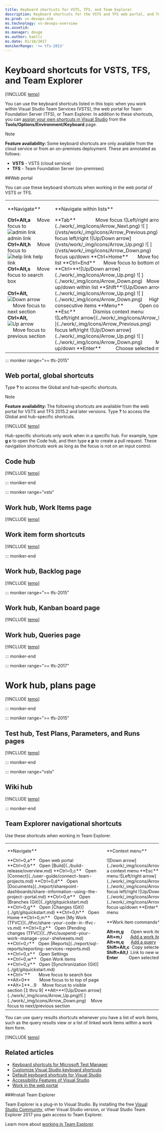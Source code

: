 ```yaml
---
title: Keyboard shortcuts for VSTS, TFS, and Team Explorer
description: Keyboard shortcuts for the VSTS and TFS web portal, and Team Explorer  
ms.prod: vs-devops-alm
ms.technology: vs-devops-overview
ms.assetid:  
ms.manager: douge
ms.author: kaelli
ms.date: 01/18/2017
monikerRange: '>= tfs-2013'
---
```



# Keyboard shortcuts for VSTS, TFS, and Team Explorer

[!INCLUDE [temp](../_shared/version-vsts-tfs-all-versions.md)]    


You can use the keyboard shortcuts listed in this topic when you work within Visual Studio Team Services (VSTS), the web portal for Team Foundation Server (TFS), or Team Explorer. In addition to these shortcuts, you can [assign your own shortcuts in Visual Studio](https://msdn.microsoft.com/library/5zwses53.aspx) from the **Tools/Options/Environment/Keyboard** page.

>[!NOTE]  
><b>Feature availability: </b>Some keyboard shortcuts are only available from the cloud service or from an on-premises deployment. These are annotated as follows:
- **VSTS** - VSTS (cloud service)  
- **TFS** - Team Foundation Server (on-premises)  



##Web portal

You can use these keyboard shortcuts when working in the web portal of VSTS or TFS.  

<table width="70%">
<tbody valign="top">
<tr>
<td width="50%">
<p>**Navigate**</p> 
 
**Ctrl+Alt,a**&nbsp;&nbsp;&nbsp;&nbsp;&nbsp;Move focus to ![admin link](../work/_img/icons/gear_icon.png) admin link  
**Ctrl+Alt,h**&nbsp;&nbsp;&nbsp;&nbsp;&nbsp;Move focus to ![help link](../work/_img/icons/help.png) help link  
**Ctrl+Alt,s**&nbsp;&nbsp;&nbsp;&nbsp;&nbsp;Move focus to search box<br/><br/>
**Ctrl+Alt,**![Down arrow](/vsts/work/_img/icons/Arrow_Down.png)&nbsp;&nbsp;&nbsp;&nbsp;Move focus to next section   
**Ctrl+Alt,**![Up arrow](/vsts/work/_img/icons/Arrow_Up.png)&nbsp;&nbsp;&nbsp;&nbsp;Move focus to previous section   

</td>
<td width="50%">

<p>**Navigate within lists**</p>
**Tab**&nbsp;&nbsp;&nbsp;&nbsp;&nbsp;&nbsp;&nbsp;&nbsp;&nbsp;&nbsp;&nbsp;&nbsp;&nbsp;&nbsp;&nbsp;Move focus  
![Left/right arrow](../work/_img/icons/Arrow_Next.png) ![ ](/vsts/work/_img/icons/Arrow_Previous.png)&nbsp;&nbsp;&nbsp;&nbsp;&nbsp;&nbsp;&nbsp;&nbsp;&nbsp;&nbsp;&nbsp;&nbsp;Move focus left/right  
![Up/Down arrow](/vsts/work/_img/icons/Arrow_Up.png) ![ ](/vsts/work/_img/icons/Arrow_Down.png)&nbsp;&nbsp;&nbsp;&nbsp;&nbsp;&nbsp;&nbsp;&nbsp;&nbsp;&nbsp;&nbsp;&nbsp;Move focus up/down  
**Ctrl+Home**&nbsp;&nbsp;&nbsp;&nbsp;&nbsp;&nbsp;&nbsp;Move focus to top of list  
**Ctrl+End**&nbsp;&nbsp;&nbsp;&nbsp;&nbsp;&nbsp;Move focus to bottom of list<br/>
**Ctrl+**![Up/Down arrow](../work/_img/icons/Arrow_Up.png) ![ ](../work/_img/icons/Arrow_Down.png)&nbsp;&nbsp;&nbsp;Move item up/down within list  
**Shift**![Up/Down arrow](../work/_img/icons/Arrow_Up.png) ![ ](../work/_img/icons/Arrow_Down.png)&nbsp;&nbsp;&nbsp;&nbsp;&nbsp;Highlight consecutive items  
**Menu**&nbsp;&nbsp;&nbsp;&nbsp;&nbsp;&nbsp;&nbsp;&nbsp;&nbsp;&nbsp;&nbsp;&nbsp;Open context menu  
**Esc**&nbsp;&nbsp;&nbsp;&nbsp;&nbsp;&nbsp;&nbsp;&nbsp;&nbsp;&nbsp;&nbsp;&nbsp;&nbsp;Dismiss context menu<br/> 
![Left/right arrow](../work/_img/icons/Arrow_Next.png) ![ ](../work/_img/icons/Arrow_Previous.png)&nbsp;&nbsp;&nbsp;&nbsp;&nbsp;&nbsp;&nbsp;&nbsp;&nbsp;&nbsp;Move focus left/right  
![Up/Down arrow](../work/_img/icons/Arrow_Up.png) ![ ](../work/_img/icons/Arrow_Down.png)&nbsp;&nbsp;&nbsp;&nbsp;&nbsp;&nbsp;&nbsp;&nbsp;&nbsp;&nbsp;Move focus up/down  
**Enter**&nbsp;&nbsp;&nbsp;&nbsp;&nbsp;&nbsp;&nbsp;&nbsp;&nbsp;&nbsp;&nbsp;Choose selected menu item  
 
</td>
</tr>
</tbody>
</table>

::: moniker range=">= tfs-2015"

## Web portal, global shortcuts

Type **?** to access the Global and hub-specific shortcuts.   

>[!NOTE]  
><b>Feature availability: </b>The following shortcuts are available from the web portal for VSTS and TFS 2015.2 and later versions. Type **?** to access the Global and hub-specific shortcuts.   

[!INCLUDE [temp](../_shared/keyboard-shortcuts/global-shortcuts.md)]

Hub-specific shortcuts only work when in a specific hub. For example, type **g c** to open the Code hub, and then type **c p** to create a pull request. These navigation shortcuts work as long as the focus is not on an input control.

## Code hub 

[!INCLUDE [temp](../_shared/keyboard-shortcuts/code-shortcuts.md)]

::: moniker-end

::: moniker range="vsts"

## Work hub, Work Items page 

[!INCLUDE [temp](../_shared/keyboard-shortcuts/work-items-page-shortcuts.md)]

## Work item form shortcuts

[!INCLUDE [temp](../_shared/keyboard-shortcuts/wi-form-shortcuts.md)]

::: moniker-end

## Work hub, Backlog page 

[!INCLUDE [temp](../_shared/keyboard-shortcuts/work-backlog-shortcuts.md)]

::: moniker range=">= tfs-2015"

## Work hub, Kanban board page 

[!INCLUDE [temp](../_shared/keyboard-shortcuts/work-board-shortcuts.md)]

## Work hub, Queries page 

[!INCLUDE [temp](../_shared/keyboard-shortcuts/queries-shortcuts.md)]

::: moniker-end

::: moniker range=">= tfs-2017"

# Work hub, plans page

[!INCLUDE [temp](../_shared/keyboard-shortcuts/delivery-plan-shortcuts.md)]   

::: moniker-end

::: moniker range=">= tfs-2015"

## Test hub, Test Plans, Parameters, and Runs pages 

[!INCLUDE [temp](../_shared/keyboard-shortcuts/test-shortcuts.md)]

::: moniker-end

::: moniker range="vsts"

## Wiki hub

[!INCLUDE [temp](../_shared/keyboard-shortcuts/wiki-shortcuts.md)]

::: moniker-end
 
## Team Explorer navigational shortcuts

Use these shortcuts when working in Team Explorer. 

<table>
<tbody valign="top" width="100%" style="font-size:90%">
<tr>
<td width="56%">
<p>**Navigate**</p> 
**Ctrl+0,a**&nbsp;&nbsp;&nbsp;Open web portal  
**Ctrl+0,b**&nbsp;&nbsp;&nbsp;Open [Build](../build-release/overview.md)  
**Ctrl+0,c**&nbsp;&nbsp;&nbsp;Open [Connect](../user-guide/connect-team-projects.md)  
**Ctrl+0,d**&nbsp;&nbsp;&nbsp;Open [Documents](../report/sharepoint-dashboards/share-information-using-the-project-portal.md)  
**Ctrl+0,e**&nbsp;&nbsp;&nbsp;Open [Branches (Git)](../git/gitquickstart.md)   
**Ctrl+0,g**&nbsp;&nbsp;&nbsp;Open [Changes (Git)](../git/gitquickstart.md)  
**Ctrl+0,h**&nbsp;&nbsp;&nbsp;Open Home  
**Ctrl+0,m**&nbsp;&nbsp;&nbsp;Open [My Work (TFVC)](../tfvc/share-your-code-in-tfvc-vs.md)  
**Ctrl+0,p**&nbsp;&nbsp;&nbsp;Open [Pending changes (TFVC)](../tfvc/suspend-your-work-manage-your-shelvesets.md)   
**Ctrl+0,r**&nbsp;&nbsp;&nbsp;Open [Reports](../report/sql-reports/reporting-services-reports.md)  
**Ctrl+0,s**&nbsp;&nbsp;&nbsp;Open Settings  
**Ctrl+0,w**&nbsp;&nbsp;&nbsp;Open Work items    
**Ctrl+0,y**&nbsp;&nbsp;&nbsp;Open [Synchronization (Git)](../git/gitquickstart.md)  

<br/>
**Ctrl+'**&nbsp;&nbsp;&nbsp;&nbsp;&nbsp;&nbsp;&nbsp;Move focus to search box  
**Alt+0**&nbsp;&nbsp;&nbsp;&nbsp;&nbsp;&nbsp;&nbsp;&nbsp;Move focus to to top of page  
**Alt+1**&#8230;9&nbsp;&nbsp;&nbsp;&nbsp;&nbsp;Move focus to visible section [1 thru 9]   
**Alt+**![Up/Down arrow](../work/_img/icons/Arrow_Up.png)![ ](../work/_img/icons/Arrow_Down.png)&nbsp;&nbsp;&nbsp;&nbsp;Move focus to next/previous section 

</td>


<td width="44%">
<p>**Context menu**</p> 
![Down arrow](../work/_img/icons/Arrow_Down.png)&nbsp;&nbsp;&nbsp;&nbsp;&nbsp;&nbsp;&nbsp;&nbsp;&nbsp;&nbsp;&nbsp;&nbsp;Open a context menu  
**Esc**&nbsp;&nbsp;&nbsp;&nbsp;&nbsp;&nbsp;&nbsp;&nbsp;&nbsp;&nbsp;&nbsp;Dismiss a context menu  
![Left/right arrow](../work/_img/icons/Arrow_Next.png) ![ ](../work/_img/icons/Arrow_Previous.png)&nbsp;&nbsp;&nbsp;&nbsp;&nbsp;&nbsp;&nbsp;&nbsp;&nbsp;Move focus left/right  
![Up/Down arrow](../work/_img/icons/Arrow_Up.png) ![ ](../work/_img/icons/Arrow_Down.png)&nbsp;&nbsp;&nbsp;&nbsp;&nbsp;&nbsp;&nbsp;&nbsp;&nbsp;Move focus up/down  
**Enter**&nbsp;&nbsp;&nbsp;&nbsp;&nbsp;&nbsp;&nbsp;&nbsp;&nbsp;Choose Context menu   
<br/>
<p>**Work item commands**</p> 

**Alt+m,g**&nbsp;&nbsp;&nbsp;&nbsp;&nbsp;&nbsp;Open work item  
**Alt+m,i**&nbsp;&nbsp;&nbsp;&nbsp;&nbsp;&nbsp;&nbsp;[Add a work item](../work/backlogs/add-work-items.md)  
**Alt+m,q**&nbsp;&nbsp;&nbsp;&nbsp;&nbsp;&nbsp;[Add a query](../work/track/using-queries.md)  
**Shift+Alt,c**&nbsp;&nbsp;Copy selected work item  
**Shift+Alt,l**&nbsp;&nbsp;Link to new work item  
**Enter**&nbsp;&nbsp;&nbsp;&nbsp;&nbsp;&nbsp;&nbsp;&nbsp;&nbsp;Open selected work item  
 

</td>
</tr>
</tbody>
</table>

You can use query results shortcuts whenever you have a list of work items, such as the query results view or a list of linked work items within a work item form.

[!INCLUDE [temp](../_shared/keyboard-shortcuts/queries-te-shortcuts.md)]   


<!---
<table>
<tbody valign="top" width="100%" style="font-size:90%">
<tr>
<td>
<p>**Query editor**</p> 
![Left/right arrow](../work/_img/icons/Arrow_Next.png) ![ ](../work/_img/icons/Arrow_Previous.png)&nbsp;&nbsp;&nbsp;&nbsp;&nbsp;&nbsp;&nbsp;Move focus left/right  
![Up/Down arrow](../work/_img/icons/Arrow_Up.png) ![ ](../work/_img/icons/Arrow_Down.png)&nbsp;&nbsp;&nbsp;&nbsp;&nbsp;&nbsp;&nbsp;&nbsp;Move focus up/down  
**Enter**&nbsp;&nbsp;&nbsp;&nbsp;&nbsp;&nbsp;&nbsp;&nbsp;Move focus down  
**Tab**&nbsp;&nbsp;&nbsp;&nbsp;&nbsp;&nbsp;&nbsp;&nbsp;Move focus right, one field at a time   
**Shift+**![Left/right arrow](../work/_img/icons/Arrow_Next.png)![ ](../work/_img/icons/Arrow_Previous.png)&nbsp;&nbsp;Move focus left/right one field at a time  
**End**&nbsp;&nbsp;&nbsp;&nbsp;&nbsp;&nbsp;&nbsp;&nbsp;&nbsp;&nbsp;Move focus to end of current clause    
<br/>
**Ctrl+c**&nbsp;&nbsp;&nbsp;&nbsp;&nbsp;&nbsp;&nbsp;&nbsp;Copy selected clause   
**Ctrl+s**&nbsp;&nbsp;&nbsp;&nbsp;&nbsp;&nbsp;&nbsp;&nbsp;Save changes (editor or results)   
**Ctrl+v**&nbsp;&nbsp;&nbsp;&nbsp;&nbsp;&nbsp;&nbsp;&nbsp;Paste copied clause    
**Shift+**![Up/Down arrow](../work/_img/icons/Arrow_Up.png)![ ](../work/_img/icons/Arrow_Down.png)&nbsp;&nbsp;Highlight consecutive clauses  
Del&nbsp;&nbsp;&nbsp;&nbsp;&nbsp;&nbsp;&nbsp;&nbsp;&nbsp;&nbsp;&nbsp;Delete contents of current field or clause 
</td>


<td>
<p>**Query results**</p> 

**F5**&nbsp;&nbsp;&nbsp;&nbsp;&nbsp;&nbsp;&nbsp;&nbsp;&nbsp;&nbsp;&nbsp;&nbsp;&nbsp;&nbsp;Refresh   
**Shift+**![Up/Down arrow](../work/_img/icons/Arrow_Up.png)![ ](../work/_img/icons/Arrow_Down.png)&nbsp;&nbsp;&nbsp;&nbsp;Highlight consecutive rows   
**Shift+Alt,n**&nbsp;&nbsp;&nbsp;Move focus to next item  
**Shift+Alt,p**&nbsp;&nbsp;&nbsp;Move focus to previous item  
**Home**&nbsp;&nbsp;&nbsp;&nbsp;&nbsp;&nbsp;&nbsp;&nbsp;&nbsp;&nbsp;&nbsp;Move focus to top of list  
**End**&nbsp;&nbsp;&nbsp;&nbsp;&nbsp;&nbsp;&nbsp;&nbsp;&nbsp;&nbsp;&nbsp;&nbsp;&nbsp;Move focus to bottom of list  
<br/>
**+/-**&nbsp;&nbsp;&nbsp;&nbsp;&nbsp;&nbsp;&nbsp;&nbsp;&nbsp;&nbsp;&nbsp;&nbsp;&nbsp;&nbsp;Expand/collapse current row  
**PgUp/PgDn**&nbsp;&nbsp;&nbsp;&nbsp;Scroll up/down  
![Left/right arrow](../work/_img/icons/Arrow_Next.png) ![ ](../work/_img/icons/Arrow_Previous.png)&nbsp;&nbsp;&nbsp;&nbsp;&nbsp;&nbsp;&nbsp;&nbsp;&nbsp;Scroll left/right  
**Enter**&nbsp;&nbsp;&nbsp;&nbsp;&nbsp;&nbsp;&nbsp;&nbsp;&nbsp;&nbsp;Open selected work item  
**Ctrl+s**&nbsp;&nbsp;&nbsp;&nbsp;&nbsp;&nbsp;&nbsp;&nbsp;&nbsp;Save changes   

</td>
</tr>
</tbody>
</table>
-->



## Related articles 

- [Keyboard shortcuts for Microsoft Test Manager](https://msdn.microsoft.com/library/ff458183.aspx)  
- [Customize Visual Studio keyboard shortcuts](https://msdn.microsoft.com/library/5zwses53.aspx)  
- [Default keyboard shortcuts for Visual Studio](https://msdn.microsoft.com/library/da5kh0wa.aspx)  
- [Accessibility Features of Visual Studio](https://docs.microsoft.com/en-us/visualstudio/ide/reference/accessibility-features-of-visual-studio)   
- [Work in the web portal](../user-guide/work-web-portal.md) 

###Install Team Explorer  

Team Explorer is a plug-in to Visual Studio. By installing the free [Visual Studio Community](https://www.visualstudio.com/products/free-developer-offers-vs.aspx), other Visual Studio version, or Visual Studio Team Explorer 2017 you gain access to Team Explorer.  

Learn more about [working in Team Explorer](../user-guide/work-team-explorer.md). 
